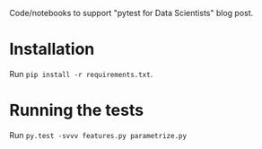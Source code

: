 Code/notebooks to support "pytest for Data Scientists" blog post.

# Installation
Run `pip install -r requirements.txt`.

# Running the tests
Run `py.test -svvv features.py parametrize.py`
